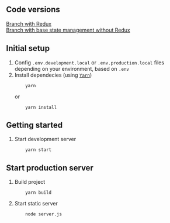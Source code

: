 ## Code versions
[Branch with Redux](https://github.com/IruhaSan/Pushkeen-Test/tree/master)  
[Branch with base state management without Redux](https://github.com/IruhaSan/Pushkeen-Test/tree/without_redux)

## Initial setup
1. Config `.env.development.local` or `.env.production.local` files depending on your environment, based on `.env`
2. Install dependecies (using [`Yarn`](https://yarnpkg.com/))  
    ```
        yarn
    ``` 
    or 
    ```
        yarn install
    ```

## Getting started
1. Start development server
    ```
        yarn start
    ```

## Start production server 
1. Build project  
    ```
        yarn build
    ``` 
2. Start static server  
    ```
        node server.js
    ``` 
